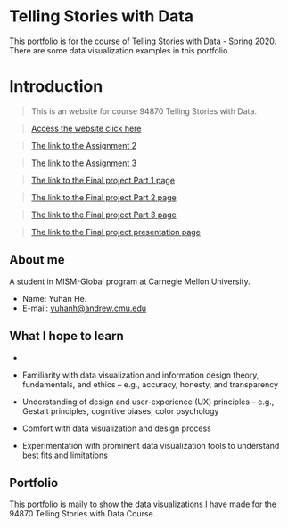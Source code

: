 # Telling Stories with Data
This portfolio is for the course of Telling Stories with Data - Spring 2020.
There are some data visualization examples in this portfolio.

# Introduction

> This is an website for course 94870 Telling Stories with Data.

> [Access the website click here](https://hyh1997112.github.io/94870portfolio/)

> [The link to the Assignment 2](https://hyh1997112.github.io/94870portfolio/assignment2)

> [The link to the Assignment 3](https://hyh1997112.github.io/94870portfolio/assignment3)

> [The link to the Final project Part 1 page](https://hyh1997112.github.io/94870portfolio/final_project_yuhanh)

> [The link to the Final project Part 2 page](https://hyh1997112.github.io/94870portfolio/final_project_part2)

> [The link to the Final project Part 3 page](https://hyh1997112.github.io/94870portfolio/final_project_part3)

> [The link to the Final project presentation page](https://carnegiemellon.shorthandstories.com/find-right-job-based-on-data/index.html)

## About me
A student in MISM-Global program at Carnegie Mellon University.
- Name: Yuhan He.
- E-mail: yuhanh@andrew.cmu.edu

## What I hope to learn
- 
- Familiarity with data visualization and information design theory, fundamentals, and
ethics – e.g., accuracy, honesty, and transparency

- Understanding of design and user-experience (UX) principles – e.g., Gestalt principles,
cognitive biases, color psychology

- Comfort with data visualization and design process

- Experimentation with prominent data visualization tools to understand best fits and
limitations

## Portfolio 
This portfolio is maily to show the data visualizations I have made for the 94870 Telling Stories with Data Course.

